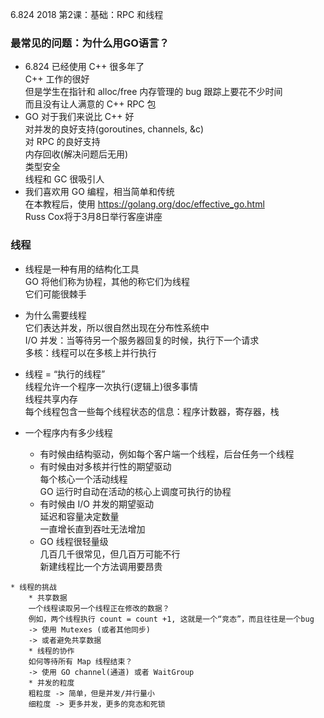 6.824 2018 第2课：基础：RPC 和线程

### 最常见的问题：为什么用GO语言？
* 6.824 已经使用 C++ 很多年了   
  C++ 工作的很好    
  但是学生在指针和 alloc/free 内存管理的 bug 跟踪上要花不少时间     
  而且没有让人满意的 C++ RPC 包     
* GO 对于我们来说比 C++ 好  
  对并发的良好支持(goroutines, channels, &c)    
  对 RPC 的良好支持     
  内存回收(解决问题后无用)  
  类型安全  
  线程和 GC 很吸引人
* 我们喜欢用 GO 编程，相当简单和传统    
  在本教程后，使用 https://golang.org/doc/effective_go.html     
  Russ Cox将于3月8日举行客座讲座

### 线程

   * 线程是一种有用的结构化工具   
    GO 将他们称为协程，其他的称它们为线程    
    它们可能很棘手

   * 为什么需要线程     
   它们表达并发，所以很自然出现在分布性系统中   
   I/O 并发：当等待另一个服务器回复的时候，执行下一个请求   
   多核：线程可以在多核上并行执行

   * 线程 = “执行的线程”    
   线程允许一个程序一次执行(逻辑上)很多事情     
   线程共享内存     
   每个线程包含一些每个线程状态的信息：程序计数器，寄存器，栈
   
   * 一个程序内有多少线程   
        * 有时候由结构驱动，例如每个客户端一个线程，后台任务一个线程   
        * 有时候由对多核并行性的期望驱动   
        每个核心一个活动线程    
        GO 运行时自动在活动的核心上调度可执行的协程    
        * 有时候由 I/O 并发的期望驱动   
         延迟和容量决定数量     
         一直增长直到吞吐无法增加   
        * GO 线程很轻量级     
        几百几千很常见，但几百万可能不行    
        新建线程比一个方法调用要昂贵
    
    * 线程的挑战
        * 共享数据  
        一个线程读取另一个线程正在修改的数据？  
        例如，两个线程执行 count = count +1, 这就是一个“竞态”，而且往往是一个bug    
        -> 使用 Mutexes (或者其他同步)  
        -> 或者避免共享数据 
        * 线程的协作    
        如何等待所有 Map 线程结束？     
        -> 使用 GO channel(通道) 或者 WaitGroup
        * 并发的粒度    
        粗粒度 -> 简单，但是并发/并行量小   
        细粒度 -> 更多并发，更多的竞态和死锁
